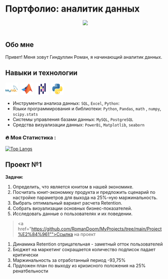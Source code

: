 # Портфолио: аналитик данных

<div id="header" align="center">
  <img src="https://media.giphy.com/media/M9gbBd9nbDrOTu1Mqx/giphy.gif" width="100"/>
</div>
<div id="badges" align="center">
  <img src="https://komarev.com/ghpvc/?username=RomanDoom&style=flat-square&color=blue" alt=""/>
 </div>
  
  
## Обо мне 
Привет! Меня зовут Гиндуллин Роман, я начинающий аналитик данных. 


## Навыки и технологии
<div>
  <img src="https://github.com/devicons/devicon/blob/master/icons/mysql/mysql-original-wordmark.svg" title="MySQL"  alt="MySQL" width="40" height="40"/>&nbsp;
  <img src="https://github.com/devicons/devicon/blob/master/icons/matlab/matlab-original.svg" title="matab"  alt="matab" width="40" height="40"/>&nbsp; 
  <img src="https://github.com/devicons/devicon/blob/master/icons/pandas/pandas-original.svg" title="pandas"  alt="pandas" width="40" height="40"/>&nbsp;
  <img src="https://github.com/devicons/devicon/blob/master/icons/python/python-original.svg" title="pandas"  alt="pandas" width="40" height="40"/>&nbsp;
</div>

   

- Инструменты анализа данных: ``SQL``, ``Excel``, ``Python``: 
- Языки программирования и библиотеки: ``Python``, ``Pandas``, ``math`` , ``numpy``, ``scipy.stats``
- Системы управления базами данных: ``MySQL``, ``PostgreSQL``
- Средства визуализации данных: ``PowerBi``, ``Matplotlib``, ``seaborn``


### :fire: Моя Статистика :
[![Top Langs](https://github-readme-stats.vercel.app/api/top-langs/?username=RomanDoom&layout=compact&theme=vision-friendly-dark)](https://github.com/anuraghazra/github-readme-stats)

## Проект №1
**Задачи:**
1. Определить, что является юнитом в нашей экономике.
2. Посчитать юнит-экономику продукта и предложить сценарий по настройке параметров для выхода на 25%-ную маржинальность.
3. Выбрать оптимальный вариант расчета Retention. 
4. Собрать визуализации основных бизнес-показателей.
5. Исследовать данные о пользователях и их поведении.

> <a href="https://github.com/RomanDoom/MyProjects/tree/main/Project%E2%84%961"">Ссылка на проект</a>

<ol>
  <li>Динамика Retention отрицательная - заметный отток пользователей</li>
  <li>Бюджет на маркетинг сокращается количество подписок падает критически</li>
  <li>Маржинальность за отработанный период -93,75%</li>
  <li>Прдложен план по выходу из кризисного положения на 25% ренатбельности</li>
</ol>
